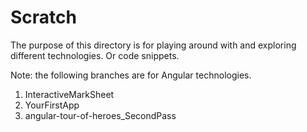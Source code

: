 # Scratch

The purpose of this directory is for playing around with and exploring different technologies. Or code snippets.

Note: the following branches are for Angular technologies.
1. InteractiveMarkSheet
2. YourFirstApp
3. angular-tour-of-heroes_SecondPass
